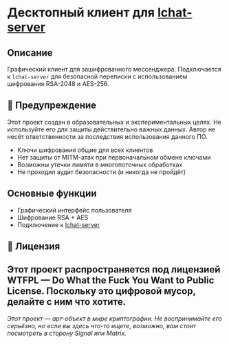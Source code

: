 # Десктопный клиент для [lchat-server](https://github.com/Tuxi4k/LocalChat-Server)

## Описание

Графический клиент для зашифрованного мессенджера. Подключается к `lchat-server` для безопасной переписки с использованием шифрования RSA-2048 и AES-256.

## 🚨 Предупреждение

Этот проект создан в образовательных и экспериментальных целях. Не используйте его для защиты действительно важных данных. Автор не несёт ответственности за последствия использования данного ПО.

- Ключи шифрования общие для всех клиентов
- Нет защиты от MITM-атак при первоначальном обмене ключами
- Возможны утечки памяти в многопоточных обработках
- Не проходил аудит безопасности (и никогда не пройдёт)

## Основные функции

- Графический интерфейс пользователя
- Шифрование RSA + AES
- Подключение к [lchat-server](https://github.com/Tuxi4k/LocalChat-Server)

## 📜 Лицензия

Этот проект распространяется под лицензией WTFPL — Do What the Fuck You Want to Public License. Поскольку это цифровой мусор, делайте с ним что хотите.
---

*Этот проект — арт-объект в мире криптографии. Не воспринимайте его серьёзно, но если вы здесь что-то ищете, возможно, вам стоит посмотреть в сторону Signal или Matrix.*
